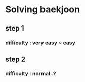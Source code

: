 Solving baekjoon  
=================

step 1
--------
### difficulty : very easy ~ easy

step 2
--------
### difficulty : normal..?
